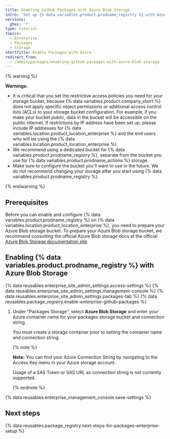 ```yaml
---
title: Enabling GitHub Packages with Azure Blob Storage
intro: 'Set up {% data variables.product.prodname_registry %} with Azure Blob Storage as your external storage.'
versions:
  ghes: '*'
type: tutorial
topics:
  - Enterprise
  - Packages
  - Storage
shortTitle: Enable Packages with Azure
redirect_from:
  - /admin/packages/enabling-github-packages-with-azure-blob-storage
---
```


{% warning %}

**Warnings:**
* It is critical that you set the restrictive access policies you need for your storage bucket, because {% data variables.product.company_short %} does not apply specific object permissions or additional access control lists (ACLs) to your storage bucket configuration. For example, if you make your bucket public, data in the bucket will be accessible on the public internet. If restrictions by IP address have been set up, please include IP addresses for {% data variables.location.product_location_enterprise %} and the end users who will be using the {% data variables.location.product_location_enterprise %}.
* We recommend using a dedicated bucket for {% data variables.product.prodname_registry %}, separate from the bucket you use for {% data variables.product.prodname_actions %} storage.
* Make sure to configure the bucket you'll want to use in the future. We do not recommend changing your storage after you start using {% data variables.product.prodname_registry %}.

{% endwarning %}

## Prerequisites

Before you can enable and configure {% data variables.product.prodname_registry %} on {% data variables.location.product_location_enterprise %}, you need to prepare your Azure Blob storage bucket. To prepare your Azure Blob storage bucket, we recommend consulting the official Azure Blob storage docs at the official [Azure Blob Storage documentation site](https://docs.microsoft.com/en-us/azure/storage/blobs/).

## Enabling {% data variables.product.prodname_registry %} with Azure Blob Storage

{% data reusables.enterprise_site_admin_settings.access-settings %}
{% data reusables.enterprise_site_admin_settings.management-console %}
{% data reusables.enterprise_site_admin_settings.packages-tab %}
{% data reusables.package_registry.enable-enterprise-github-packages %}
1. Under "Packages Storage", select **Azure Blob Storage** and enter your Azure container name for your packages storage bucket and connection string.

   You must create a storage container prior to setting the container name and connection string.

   {% note %}

   **Note:** You can find your Azure Connection String by navigating to the Access Key menu in your Azure storage account.

   Usage of a SAS Token or SAS URL as connection string is not currently supported.

   {% endnote %}

{% data reusables.enterprise_management_console.save-settings %}

## Next steps

{% data reusables.package_registry.next-steps-for-packages-enterprise-setup %}
